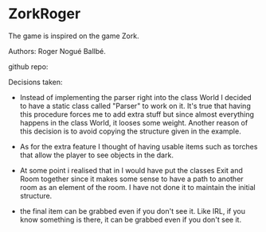 # ZorkRoger
The game is inspired on the game Zork.

Authors: Roger Nogué Ballbé.

github repo:

Decisions taken:

- Instead of implementing the parser right into the class World I decided to have a static class
called "Parser" to work on it. It's true that having this procedure forces me to add extra stuff
but since almost everything happens in the class World, it looses some weight. Another reason of
this decision is to avoid copying the structure given in the example.

- As for the extra feature I thought of having usable items such as torches that allow the
player to see objects in the dark.

- At some point i realised that in I would have put the classes Exit and Room together since it
makes some sense to have a path to another room as an element of the room. I have not done it to
maintain the initial structure.

- the final item can be grabbed even if you don't see it. Like IRL, if you know something is there,
it can be grabbed even if you don't see it.